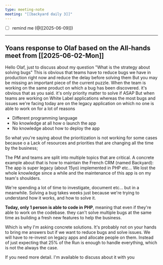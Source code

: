 ```yaml
---
type: meeting-note
meeting: "[[backyard daily 3]]"
---
```

- [ ] remind me (@[[2025-06-09]])
___
## Yoans response to Olaf based on the All-hands meet from [[2025-06-02-Mon]] 

Hello Olaf, just to discuss about my question "What is the strategy about solving bugs"
This is obvious that teams have to reduce bugs we have in production right now and reduce the delay before solving them
But you may be missing an important piece of the current puzzle. When the team is working on the same product on which a bug has been
discovered. it's obvious that as you said. it's only priority matter to solve if ASAP
But when teams are working on White Label applications whereas the most bugs and issues we're facing today are on the legacy application
on which no one is able to work on for a lot of reasons

* Different programming language
* No knowledge at all how o launch the app
* No knowledge about how to deploy the app

So what you're saying about the prioritization is not working for some cases because o a Lack of resources and priorities that are changing
all the time by the business;

The PM and teams are split into multiple topics that are critical.
A concrete example about that is how to maintain the French CRM (named Backyard): The app is super legacy (about 15yo) implemented in
PHP etc... We lost the whole knowledge since a while and the maintenance of this app is on my team's shoulders.

We're spending a lot of time to investigate, document etc... but in a meanwhile. Solving a bug takes weeks just because we're trying to
understand how it works, and how to solve it.

**Today, only 1 person is able to code in** **PHP**, meaning that even if they're able to work on the codebase. they can't solve multiple bugs at the
same time as building a fresh new features to help the business.

Which is why I'm asking concrete solutions. It's probably not on your hands to bring me answers but if we want to reduce bugs and solve
issues. We will have to re-invest on legacy apps and allocate people on them.
Instead of just expecting that 25% of the Run is enough to handle everything, which is not the always the case.

If you need more detail. I'm available to discuss about it with you